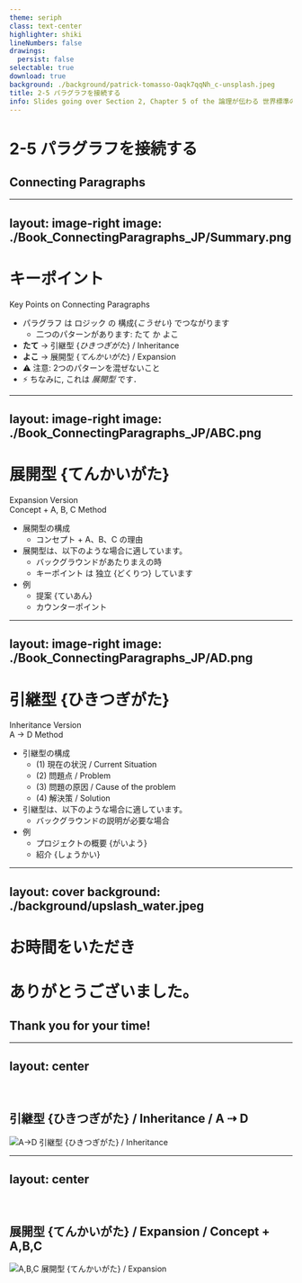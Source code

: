 ```yaml
---
theme: seriph
class: text-center
highlighter: shiki
lineNumbers: false
drawings:
  persist: false
selectable: true
download: true
background: ./background/patrick-tomasso-Oaqk7qqNh_c-unsplash.jpeg
title: 2-5 パラグラフを接続する
info: Slides going over Section 2, Chapter 5 of the 論理が伝わる 世界標準の「書く技術」 (ブルーバックス) Book.
---
```


# 2-5 パラグラフを接続する
## Connecting Paragraphs

<!--
パラグラフを接続する

Paragraph を せつぞく する
-->

---
layout: image-right
image: ./Book_ConnectingParagraphs_JP/Summary.png
---

# キーポイント

Key Points on Connecting Paragraphs

* パラグラフ は ロジック の 構成{_こうせい_} でつながります
  * 二つのパターンがあります: たて か よこ
* **たて** -> 引継型 {_ひきつぎがた_} / Inheritance
* **よこ** -> 展開型 {_てんかいがた_} / Expansion
* ⚠️ 注意: 2つのパターンを混ぜないこと
* ⚡ ちなみに, これは _展開型_ です．

<!--
パラグラフを接続するについて の キーポイント

Paragraph を せつぞく する について の Key Points

Paragraph は Logic の こうせい でつながります
* 2つの Pattern があります: たて か よこ

**たて** -> ひきつぎがた / Inheritance

**よこ** -> てんかいがた / Expansion

⚠️ ちゅうい: 2つの Pattern を まぜ ないこと

⚡ ちなみに, これは _てんかいがた_ です．
-->

---
layout: image-right
image: ./Book_ConnectingParagraphs_JP/ABC.png
---

# 展開型 {てんかいがた}
Expansion Version  
Concept + A, B, C Method  

* 展開型の構成
  * コンセプト + A、B、C の理由
* 展開型は、以下のような場合に適しています。
  * バックグラウンドがあたりまえの時
  * キーポイント は 独立 {どくりつ} しています
* 例
  * 提案 {ていあん}
  * カウンターポイント

<!--
### てんかいがた / Expansion Version  
Concept + A, B, C Method  

_てんかいがた_ の こうせい
* Concept + A, B, C の りゆう

_てんかいがた_ は、いが の ような ばあい に てきして います。
* Background が あたりまえの時
* Key Points は どくりつ しています

例
* 提案 {ていあん}
* Counterpoint
-->

---
layout: image-right
image: ./Book_ConnectingParagraphs_JP/AD.png
---

# 引継型 {ひきつぎがた}
Inheritance Version  
A -> D Method  

* 引継型の構成
  * (1) 現在の状況 / Current Situation
  * (2) 問題点 / Problem
  * (3) 問題の原因 / Cause of the problem
  * (4) 解決策 / Solution
* 引継型は、以下のような場合に適しています。
  * バックグラウンドの説明が必要な場合
* 例
  * プロジェクトの概要 {がいよう}
  * 紹介 {しょうかい}

<!--
### ひきつぎがた / Inheritance Version
A -> D Method  

ひきつぎ-がた の こうせい

1. げんざい の じょうきょう / Current Situation
2. もんだい てん / Problem
3. もんだい の げんいん / Cause of the problem
4. かいけつ さく / Solution

_ひきつぎがた_ は、いが の ような ばあい に てきして います。
* Background の せつめい が ひつよう な ばあい

例
* Project の がいよう
* 紹介 {しょうかい}
-->

---
layout: cover
background: ./background/upslash_water.jpeg
---

# お時間をいただき
# ありがとうございました。

## Thank you for your time!


---
layout: center
---

<br>

## 引継型 {ひきつぎがた} / Inheritance / A ⇢ D

![A->D 引継型 {ひきつぎがた} / Inheritance](/Book_ConnectingParagraphs_JP/AD_Inheritance.png)

<!--
引継型 {ひきつぎがた} / Inheritance

各パラグラフの要約文を引継型でつなぎながら作成しましょう。

なぜなら、この文章は、各論のパラグラフ4つが現状 - 問題 - 手法 - 効果と縦につながっているからです。


そこで、次のイメージで要約文を作ればぼいいでしょう。
-->

---
layout: center
---

<br>

## 展開型 {てんかいがた} / Expansion / Concept + A,B,C

![A,B,C 展開型 {てんかいがた} / Expansion](/Book_ConnectingParagraphs_JP/ABC_Expansion.png)

<!--
展開型 {てんかいがた} / Expansion

展開型は、パラグラフが横に並ぶロジックで使うパターンです。


総論で A、B、 C とキーワードを纂列した後、各諸のパラグラフの要約文で、A、B、 C を説明します。
-->
